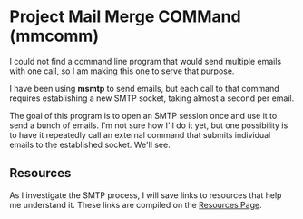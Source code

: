 # Project Mail Merge COMMand (mmcomm)

I could not find a command line program that would send
multiple emails with one call, so I am making this one to
serve that purpose.

I have been using **msmtp** to send emails, but each call
to that command requires establishing a new SMTP socket,
taking almost a second per email.

The goal of this program is to open an SMTP session once
and use it to send a bunch of emails.  I'm not sure how I'll
do it yet, but one possibility is to have it repeatedly call
an external command that submits individual emails to the
established socket.  We'll see.

## Resources

As I investigate the SMTP process, I will save links to 
resources that help me understand it.  These links are
compiled on the [Resources Page](README_Resources.md).

